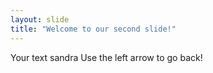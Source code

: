 ```yaml
---
layout: slide
title: "Welcome to our second slide!"
---
```

Your text sandra 
Use the left arrow to go back!
